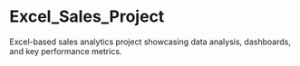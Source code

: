 # Excel_Sales_Project
Excel-based sales analytics project showcasing data analysis, dashboards, and key performance metrics.
